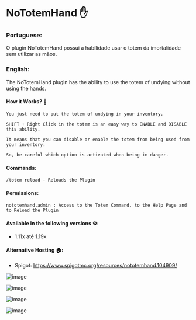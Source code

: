 # NoTotemHand ✋
### **Portuguese:**
O plugin NoTotemHand possui a habilidade usar o totem da imortalidade sem utilizar as mãos.

### **English:**
The NoTotemHand plugin has the ability to use the totem of undying without using the hands.

#### How it Works? 🤔
    You just need to put the totem of undying in your inventory.
    
    SHIFT + Right Click in the totem is an easy way to ENABLE and DISABLE this ability.
    
    It means that you can disable or enable the totem from being used from your inventory.
    
    So, be careful which option is activated when being in danger.
  
#### Commands:
    /totem reload - Reloads the Plugin
  
#### Permissions:
    nototemhand.admin : Access to the Totem Command, to the Help Page and to Reload the Plugin
  
#### Available in the following versions ⚙️:
  - 1.11x até 1.19x

#### Alternative Hosting 🏠:
  - Spigot: https://www.spigotmc.org/resources/nototemhand.104909/
  
![image](https://user-images.githubusercontent.com/41524430/193423664-dcb4f1f4-ae84-4482-b97c-d5612fc0a0ab.png)

![image](https://user-images.githubusercontent.com/41524430/193423669-eeb0448b-3e63-4fc4-953c-5d911e99a1d5.png)

![image](https://user-images.githubusercontent.com/41524430/193423673-38afddff-2828-4414-aad9-6bf4dc359d06.png)

![image](https://user-images.githubusercontent.com/41524430/193423676-e8a1e8e3-7a46-4ad9-a431-f41f1d682a43.png)
